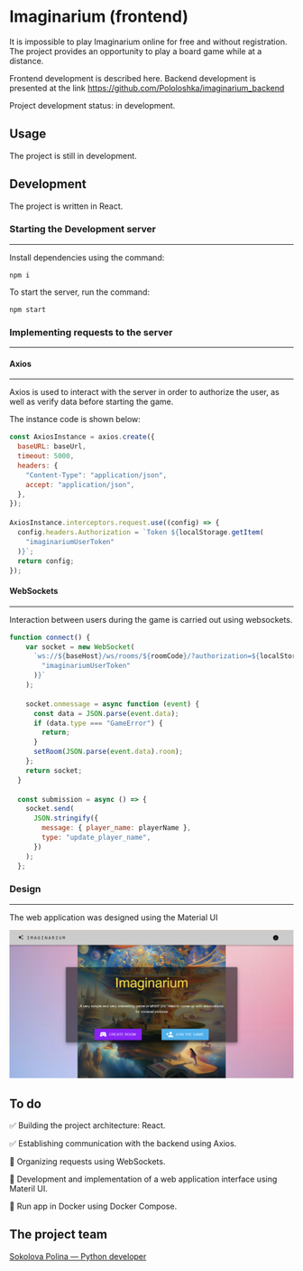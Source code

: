 # Imaginarium (frontend)

It is impossible to play Imaginarium online for free and without registration. The project provides an opportunity to play a board game while at a distance.

Frontend development is described here.
Backend development is presented at the link https://github.com/Pololoshka/imaginarium_backend

Project development status: in development.

## Usage

The project is still in development.

## Development

The project is written in React.

### Starting the Development server
***
Install dependencies using the command:

```
npm i
```

To start the server, run the command:

```
npm start
```
### Implementing requests to the server
***

#### Axios
***

Axios is used to interact with the server in order to authorize the user, as well as verify data before starting the game.

The instance code is shown below:

```javascript
const AxiosInstance = axios.create({
  baseURL: baseUrl,
  timeout: 5000,
  headers: {
    "Content-Type": "application/json",
    accept: "application/json",
  },
});

AxiosInstance.interceptors.request.use((config) => {
  config.headers.Authorization = `Token ${localStorage.getItem(
    "imaginariumUserToken"
  )}`;
  return config;
});

```


#### WebSockets
***

Interaction between users during the game is carried out using websockets.

```javascript
function connect() {
    var socket = new WebSocket(
      `ws://${baseHost}/ws/rooms/${roomCode}/?authorization=${localStorage.getItem(
        "imaginariumUserToken"
      )}`
    );

    socket.onmessage = async function (event) {
      const data = JSON.parse(event.data);
      if (data.type === "GameError") {
        return;
      }
      setRoom(JSON.parse(event.data).room);
    };
    return socket;
  }

  const submission = async () => {
    socket.send(
      JSON.stringify({
        message: { player_name: playerName },
        type: "update_player_name",
      })
    );
  };

```

### Design
***

The web application was designed using the Material UI


![homepage](src/img/homepage.png)

## To do

:white_check_mark: Building the project architecture: React.

:white_check_mark: Establishing communication with the backend using Axios.

:black_square_button: Organizing requests using WebSockets.

:black_square_button: Development and implementation of a web application interface using Materil UI.

:black_square_button: Run app in Docker using Docker Compose.


## The project team
[Sokolova Polina — Python developer](https://github.com/Pololoshka)
